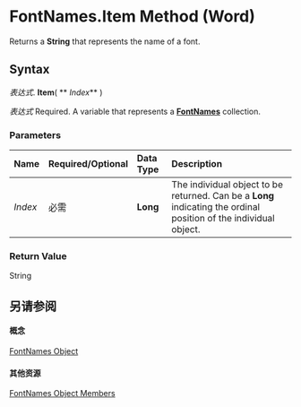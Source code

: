 
# FontNames.Item Method (Word)

Returns a  **String** that represents the name of a font.


## Syntax

 _表达式_. **Item**( ** _Index_** )

 _表达式_ Required. A variable that represents a **[FontNames](d3a9a52f-b441-ac63-3e12-25dbf1022f38.md)** collection.


### Parameters



|**Name**|**Required/Optional**|**Data Type**|**Description**|
|:-----|:-----|:-----|:-----|
| _Index_|必需|**Long**|The individual object to be returned. Can be a  **Long** indicating the ordinal position of the individual object.|

### Return Value

String


## 另请参阅


#### 概念


[FontNames Object](d3a9a52f-b441-ac63-3e12-25dbf1022f38.md)
#### 其他资源


[FontNames Object Members](http://msdn.microsoft.com/library/ce7a2155-3158-04e8-ea9e-00787036ce85%28Office.15%29.aspx)